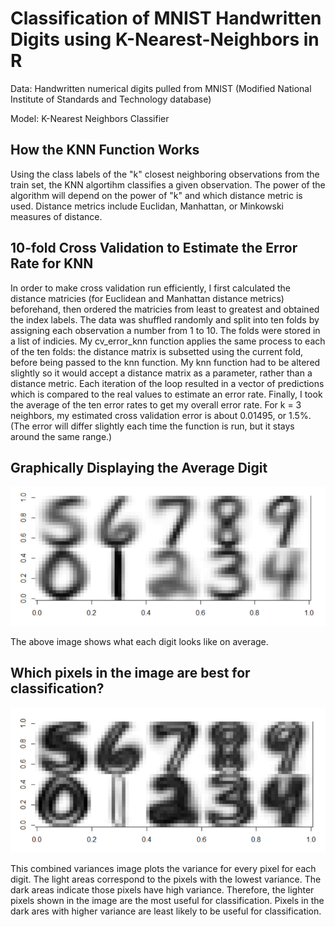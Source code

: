 # Classification of MNIST Handwritten Digits using K-Nearest-Neighbors in R

Data: Handwritten numerical digits pulled from MNIST (Modified National Institute of Standards and Technology database)

Model: K-Nearest Neighbors Classifier

## How the KNN Function Works

Using the class labels of the "k" closest neighboring observations from the train set, the KNN algortihm classifies a given observation. The power of the algorithm will depend on the power of "k" and which distance metric is used. Distance metrics include Euclidan, Manhattan, or Minkowski measures of distance.

## 10-fold Cross Validation to Estimate the Error Rate for KNN

In order to make cross validation run efficiently, I first calculated the distance matricies (for Euclidean and Manhattan distance metrics) beforehand, then ordered the matricies from least to greatest and obtained the index labels. The data was shuffled
randomly and split into ten folds by assigning each observation a number from 1 to 10. The folds were stored in a list of indicies.
My cv_error_knn function applies the same process to each of the ten folds: the distance matrix is subsetted using the current fold, before being passed to the knn function. My knn function had to be altered slightly so it would accept a distance matrix as a
parameter, rather than a distance metric. Each iteration of the loop resulted in a vector of predictions which is compared to the real values to estimate an error rate. Finally, I took the average of the ten error rates to get my overall error rate. For k = 3 neighbors, my estimated cross validation error is about 0.01495, or 1.5%. (The error will differ slightly each time the function is run, but it stays around the same range.)


## Graphically Displaying the Average Digit

![alt text](https://github.com/EricaXia/knn_digits/blob/main_code/images/knn1.PNG "Average Digit")

The above image shows what each digit looks like on average.

## Which pixels in the image are best for classification?

![alt text](https://github.com/EricaXia/knn_digits/blob/main_code/images/knn2.PNG "Average Digit")

This combined variances image plots the variance for every pixel for each digit. The light areas correspond to the pixels with the lowest variance. The dark areas indicate those pixels have high variance. Therefore, the lighter pixels shown in the image are the most
useful for classification. Pixels in the dark ares with higher variance are least likely to be useful for classification.

